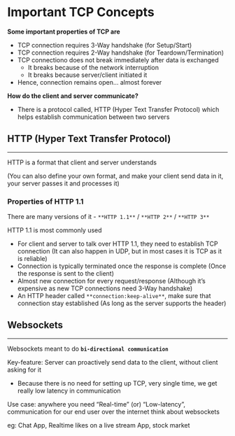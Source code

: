 # Important TCP Concepts

**Some important properties of TCP are**

- TCP connection requires 3-Way handshake (for Setup/Start)
- TCP connection requires 2-Way handshake (for Teardown/Termination)
- TCP connectiono does not break immediately after data is exchanged
  - It breaks because of the network interruption
  - It breaks because server/client initiated it
- Hence, connection remains open… almost forever

**How do the client and server communicate?**

- There is a protocol called, HTTP (Hyper Text Transfer Protocol) which helps establish communication between two servers

## HTTP (Hyper Text Transfer Protocol)

---

HTTP is a format that client and server understands

(You can also define your own format, and make your client send data in it, your server passes it and processes it)

### Properties of HTTP 1.1

There are many versions of it - `**HTTP 1.1**` / `**HTTP 2**` / `**HTTP 3**`

HTTP 1.1 is most commonly used

- For client and server to talk over HTTP 1.1, they need to establish TCP connection (It can also happen in UDP, but in most cases it is TCP as it is reliable)
- Connection is typically terminated once the response is complete (Once the response is sent to the client)
- Almost new connection for every request/response (Although it’s expensive as new TCP connections need 3-Way handshake)
- An HTTP header called `**connection:keep-alive**`, make sure that connection stay established (As long as the server supports the header)

## Websockets

---

Websockets meant to do **`bi-directional communication`**

Key-feature: Server can proactively send data to the client, without client asking for it

- Because there is no need for setting up TCP, very single time, we get really low latency in communication

Use case: anywhere you need “Real-time” (or) “Low-latency”, communication for our end user over the internet think about websockets

eg: Chat App, Realtime likes on a live stream App, stock market
